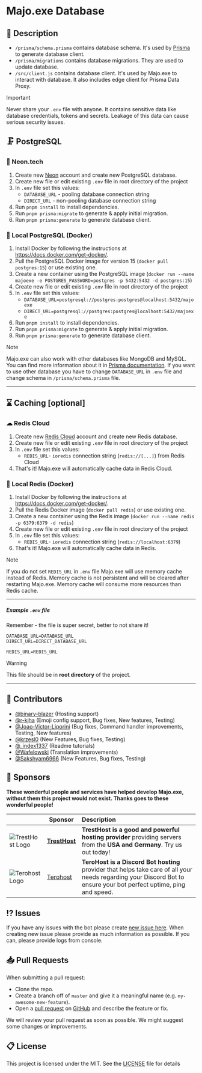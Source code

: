 # Majo.exe Database

## 📝 Description

- `/prisma/schema.prisma` contains database schema. It's used by [Prisma](https://www.prisma.io/) to generate database client.
- `/prisma/migrations` contains database migrations. They are used to update database.
- `/src/client.js` contains database client. It's used by Majo.exe to interact with database. It also includes edge client for Prisma Data Proxy.

> [!IMPORTANT]
> Never share your `.env` file with anyone. It contains sensitive data like database credentials, tokens and secrets. Leakage of this data can cause serious security issues.

## 🗜️ PostgreSQL

### 🐘 Neon.tech

1. Create new [Neon](https://neon.tech/) account and create new PostgreSQL database.
2. Create new file or edit existing `.env` file in root directory of the project
3. In `.env` file set this values:
   - `DATABASE_URL` - pooling database connection string
   - `DIRECT_URL` - non-pooling database connection string
4. Run `pnpm install` to install dependencies.
5. Run `pnpm prisma:migrate` to generate & apply initial migration.
6. Run `pnpm prisma:generate` to generate database client.

### 🐳 Local PostgreSQL (Docker)

1. Install Docker by following the instructions at https://docs.docker.com/get-docker/.
2. Pull the PostgreSQL Docker image for version 15 (`docker pull postgres:15`) or use existing one.
3. Create a new container using the PostgreSQL image (`docker run --name majoexe -e POSTGRES_PASSWORD=postgres -p 5432:5432 -d postgres:15`)
4. Create new file or edit existing `.env` file in root directory of the project
5. In `.env` file set this values:
   - `DATABASE_URL=postgresql://postgres:postgres@localhost:5432/majoexe`
   - `DIRECT_URL=postgresql://postgres:postgres@localhost:5432/majoexe`
6. Run `pnpm install` to install dependencies.
7. Run `pnpm prisma:migrate` to generate & apply initial migration.
8. Run `pnpm prisma:generate` to generate database client.

> [!NOTE]
> Majo.exe can also work with other databases like MongoDB and MySQL. You can find more information about it in [Prisma documentation](https://www.prisma.io/docs/concepts/database-connectors). If you want to use other database you have to change `DATABASE_URL` in `.env` file and change schema in `/prisma/schema.prisma` file.

---

## ⌛ Caching [optional]

### ☁ Redis Cloud

1. Create new [Redis Cloud](https://app.redislabs.com/) account and create new Redis database.
2. Create new file or edit existing `.env` file in root directory of the project
3. In `.env` file set this values:
   - `REDIS_URL`- `ioredis` connection string (`redis://[...]`) from Redis Cloud
4. That's it! Majo.exe will automatically cache data in Redis Cloud.

### 🐳 Local Redis (Docker)

1. Install Docker by following the instructions at https://docs.docker.com/get-docker/.
2. Pull the Redis Docker image (`docker pull redis`) or use existing one.
3. Create a new container using the Redis image (`docker run --name redis -p 6379:6379 -d redis`)
4. Create new file or edit existing `.env` file in root directory of the project
5. In `.env` file set this values:
   - `REDIS_URL`- `ioredis` connection string (`redis://localhost:6379`)
6. That's it! Majo.exe will automatically cache data in Redis.

> [!NOTE]
> If you do not set `REDIS_URL` in `.env` file Majo.exe will use memory cache instead of Redis. Memory cache is not persistent and will be cleared after restarting Majo.exe. Memory cache will consume more resources than Redis cache.

---

##### Example `.env` file

Remember - the file is super secret, better to not share it!

```
DATABASE_URL=DATABASE_URL
DIRECT_URL=DIRECT_DATABASE_URL

REDIS_URL=REDIS_URL
```

> [!WARNING]
> This file should be in **root directory** of the project.

---

## 📝 Contributors

- [@binary-blazer](https://github.com/binary-blazer) (Hosting support)
- [@r-kjha](https://github.com/r-kjha) (Emoji config support, Bug fixes, New features, Testing)
- [@Joao-Victor-Liporini](https://github.com/Joao-Victor-Liporini) (Bug fixes, Command handler improvements, Testing, New features)
- [@krzesl0](https://github.com/krzesl0) (New Features, Bug fixes, Testing)
- [@\_index1337](https://github.com/index1337) (Readme tutorials)
- [@Wafelowski](https://github.com/HeavyWolfPL) (Translation improvements)
- [@Sakshyam6966](https://github.com/Sakshyam6966) (New Features, Bug fixes, Testing)

## 💝 Sponsors

**These wonderful people and services have helped develop Majo.exe, without them this project would not exist. Thanks goes to these wonderful people!**

|                                                                                                                                                             | Sponsor                                                             | Description                                                                                                                                                         |
| ----------------------------------------------------------------------------------------------------------------------------------------------------------- | ------------------------------------------------------------------- | :------------------------------------------------------------------------------------------------------------------------------------------------------------------ |
| ![TrestHost Logo](https://media.discordapp.net/attachments/1016532713173426297/1137629737334870038/tresthost.png?width=112&height=112)                      | [**TrestHost**](https://dash.tresthost.me/register?ref=majonez.exe) | **TrestHost is a good and powerful hosting provider** providing servers from the **USA and Germany**. Try us out today!                                             |
| ![Terohost Logo](https://media.discordapp.net/attachments/905722570286960650/1139902959308783677/943e2f13a56ed86da3bfd4ffcbd5094e.png?width=112&height=112) | [Terohost](https://my.terohost.com/aff.php?aff=17)                  | **TeroHost is a Discord Bot hosting** provider that helps take care of all your needs regarding your Discord Bot to ensure your bot perfect uptime, ping and speed. |

## ⁉️ Issues

If you have any issues with the bot please create [new issue here](https://github.com/igorkowalczyk/majo.exe/issues).
When creating new issue please provide as much information as possible. If you can, please provide logs from console.

## 📥 Pull Requests

When submitting a pull request:

- Clone the repo.
- Create a branch off of `master` and give it a meaningful name (e.g. `my-awesome-new-feature`).
- Open a [pull request](https://github.com/igorkowalczyk/majo.exe/pulls) on [GitHub](https://github.com) and describe the feature or fix.

We will review your pull request as soon as possible. We might suggest some changes or improvements.

## 📋 License

This project is licensed under the MIT. See the [LICENSE](https://github.com/igorkowalczyk/majo.exe/blob/master/license.md) file for details
